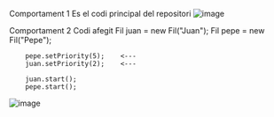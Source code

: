 Comportament 1
Es el codi principal del repositori
![image](https://github.com/user-attachments/assets/c43597ae-667b-48aa-9ccd-1d0cac635cdc)

Comportament 2
Codi afegit
Fil juan = new Fil("Juan");
        Fil pepe = new Fil("Pepe");

        pepe.setPriority(5);    <---
        juan.setPriority(2);    <---

        juan.start();
        pepe.start();
![image](https://github.com/user-attachments/assets/e7770e4a-944b-4c88-9f85-9c989047c75d)

